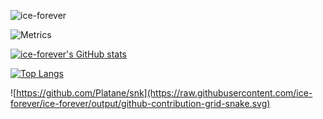 ![ice-forever](https://count.getloli.com/get/@:ice-forever?theme=rule34)

![Metrics](https://metrics.lecoq.io/ice-forever?template=classic&base.activity=0&base.community=0&base.metadata=0&base.indepth=false&base.hireable=false&config.timezone=Asia%2FShanghai)



[![ice-forever's GitHub stats](https://github-readme-stats-git-master-ice-forever.vercel.app/api?username=ice-forever&count_private=true&show_icons=true&theme=swift)](https://github.com/anuraghazra/github-readme-stats)

[![Top Langs](https://github-readme-stats-git-master-ice-forever.vercel.app/api/top-langs/?username=ice-forever&hide=Tcl,Shell,Pascal,CSS,HTML&langs_count=10&layout=compact&count_private=true)](https://github.com/anuraghazra/github-readme-stats)

![https://github.com/Platane/snk](https://raw.githubusercontent.com/ice-forever/ice-forever/output/github-contribution-grid-snake.svg)

<!--非紧凑布局的语言统计
[![Top Langs](https://github-readme-stats-git-master-ice-forever.vercel.app/api/top-langs/?username=ice-forever)](https://github.com/anuraghazra/github-readme-stats)
-->
<!--紧凑布局的语言统计
[![Top Langs](https://github-readme-stats-git-master-ice-forever.vercel.app/api/top-langs/?username=ice-forever&layout=compact)](https://github.com/anuraghazra/github-readme-stats)
-->


<!--
Here are some ideas to get you started:

- 🔭 I’m currently working on ...
- 🌱 I’m currently learning ...
- 👯 I’m looking to collaborate on ...
- 🤔 I’m looking for help with ...
- 💬 Ask me about ...
- 📫 How to reach me: ...
- 😄 Pronouns: ...
- ⚡ Fun fact: ...
-->
